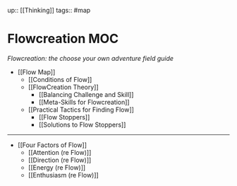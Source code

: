 up:: [[Thinking]]
tags:: #map

# Flowcreation MOC
*Flowcreation: the choose your own adventure field guide*

- [[Flow Map]]
	- [[Conditions of Flow]]
	- [[FlowCreation Theory]]
		- [[Balancing Challenge and Skill]]
		- [[Meta-Skills for Flowcreation]]
	- [[Practical Tactics for Finding Flow]]
		- [[Flow Stoppers]]
		- [[Solutions to Flow Stoppers]]	

---
- [[Four Factors of Flow]]
	- [[Attention (re Flow)]]
	- [[Direction (re Flow)]]
	- [[Energy (re Flow)]]
	- [[Enthusiasm (re Flow)]]

